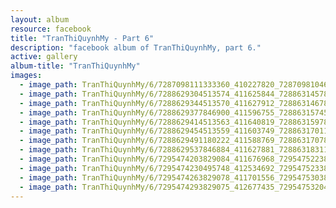 ```yaml
---
layout: album
resource: facebook
title: "TranThiQuynhMy - Part 6"
description: "facebook album of TranThiQuynhMy, part 6."
active: gallery
album-title: "TranThiQuynhMy"
images:
  - image_path: TranThiQuynhMy/6/7287098111333360_410227820_7287098104666694_4268735105999577687_n.jpg
  - image_path: TranThiQuynhMy/6/7288629304513574_411625844_7288631457846692_6464220789573160608_n.jpg
  - image_path: TranThiQuynhMy/6/7288629344513570_411627912_7288631467846691_1124508206843756113_n.jpg
  - image_path: TranThiQuynhMy/6/7288629377846900_411596755_7288631574513347_9053826833225889268_n.jpg
  - image_path: TranThiQuynhMy/6/7288629414513563_411640819_7288631597846678_8306784088793362448_n.jpg
  - image_path: TranThiQuynhMy/6/7288629454513559_411603749_7288631701180001_6122741698256065699_n.jpg
  - image_path: TranThiQuynhMy/6/7288629491180222_411588769_7288631707846667_756933558070933063_n.jpg
  - image_path: TranThiQuynhMy/6/7288629537846884_411627881_7288631831179988_5389909641642398570_n.jpg
  - image_path: TranThiQuynhMy/6/7295474203829084_411676968_7295475223828982_6052523258876267782_n.jpg
  - image_path: TranThiQuynhMy/6/7295474230495748_412534692_7295475233828981_659560901397792671_n.jpg
  - image_path: TranThiQuynhMy/6/7295474263829078_411701556_7295475303828974_5368722889504444513_n.jpg
  - image_path: TranThiQuynhMy/6/7295474293829075_412677435_7295475320495639_3372908785214556828_n.jpg
---
```

